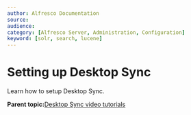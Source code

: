 ```yaml
---
author: Alfresco Documentation
source: 
audience: 
category: [Alfresco Server, Administration, Configuration]
keyword: [solr, search, lucene]
---
```


# Setting up Desktop Sync

Learn how to setup Desktop Sync.

  

**Parent topic:**[Desktop Sync video tutorials](../concepts/desktopsync-videos.md)


